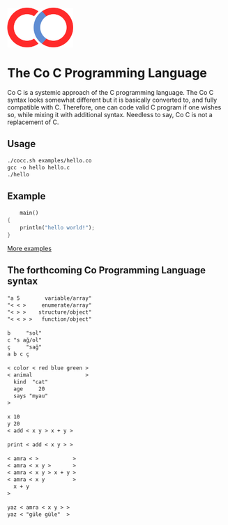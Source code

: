 <img src="/images/logo.svg" width="30%" height="30%"></img>

# The Co C Programming Language
Co C is a systemic approach of the C programming language. The Co C syntax looks somewhat different but it is basically converted to, and fully compatible with C. Therefore, one can code valid C program if one wishes so, while mixing it with additional syntax. Needless to say, Co C is not a replacement of C.

## Usage
```
./cocc.sh examples/hello.co
gcc -o hello hello.c
./hello
```

## Example
```rust
    main()
{
    println("hello world!");
}
```
[More examples](https://github.com/0verse/coc/tree/main/examples)

## The forthcoming Co Programming Language syntax
```
"a 5        variable/array"
"< < >     enumerate/array"
"< > >    structure/object"
"< < > >   function/object"

b     "sol"
c "s ağ/ol"
ç     "sağ"
a b c ç

< color < red blue green >
< animal                 >
  kind  "cat"
  age     20
  says "myau"
>

x 10
y 20
< add < x y > x + y >

print < add < x y > >

< amra < >           >
< amra < x y >       >
< amra < x y > x + y >
< amra < x y         >
  x + y
>

yaz < amra < x y > >
yaz < "güle güle"  >
```
